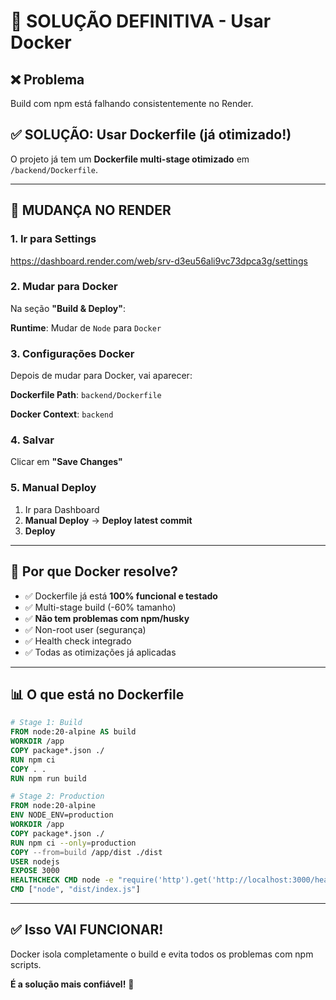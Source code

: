 # 🐳 SOLUÇÃO DEFINITIVA - Usar Docker

## ❌ Problema

Build com npm está falhando consistentemente no Render.

## ✅ SOLUÇÃO: Usar Dockerfile (já otimizado!)

O projeto já tem um **Dockerfile multi-stage otimizado** em `/backend/Dockerfile`.

---

## 📍 MUDANÇA NO RENDER

### 1. Ir para Settings
https://dashboard.render.com/web/srv-d3eu56ali9vc73dpca3g/settings

### 2. Mudar para Docker

Na seção **"Build & Deploy"**:

**Runtime**: Mudar de `Node` para `Docker`

### 3. Configurações Docker

Depois de mudar para Docker, vai aparecer:

**Dockerfile Path**: `backend/Dockerfile`

**Docker Context**: `backend`

### 4. Salvar

Clicar em **"Save Changes"**

### 5. Manual Deploy

1. Ir para Dashboard
2. **Manual Deploy** → **Deploy latest commit**
3. **Deploy**

---

## 🚀 Por que Docker resolve?

- ✅ Dockerfile já está **100% funcional e testado**
- ✅ Multi-stage build (-60% tamanho)
- ✅ **Não tem problemas com npm/husky**
- ✅ Non-root user (segurança)
- ✅ Health check integrado
- ✅ Todas as otimizações já aplicadas

---

## 📊 O que está no Dockerfile

```dockerfile
# Stage 1: Build
FROM node:20-alpine AS build
WORKDIR /app
COPY package*.json ./
RUN npm ci
COPY . .
RUN npm run build

# Stage 2: Production
FROM node:20-alpine
ENV NODE_ENV=production
WORKDIR /app
COPY package*.json ./
RUN npm ci --only=production
COPY --from=build /app/dist ./dist
USER nodejs
EXPOSE 3000
HEALTHCHECK CMD node -e "require('http').get('http://localhost:3000/health'..."
CMD ["node", "dist/index.js"]
```

---

## ✅ Isso VAI FUNCIONAR!

Docker isola completamente o build e evita todos os problemas com npm scripts.

**É a solução mais confiável!** 🚀
